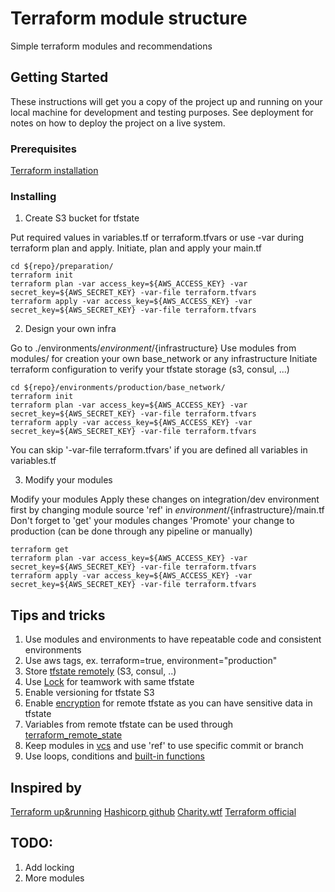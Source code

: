 # Terraform module structure

Simple terraform modules and recommendations

## Getting Started

These instructions will get you a copy of the project up and running on your local machine for development and testing purposes. See deployment for notes on how to deploy the project on a live system.

### Prerequisites

[Terraform installation]("https://www.terraform.io/intro/getting-started/install.html")

### Installing

1. Create S3 bucket for tfstate

Put required values in variables.tf or terraform.tfvars or use -var during terraform plan and apply.
Initiate, plan and apply your main.tf
```
cd ${repo}/preparation/
terraform init
terraform plan -var access_key=${AWS_ACCESS_KEY} -var secret_key=${AWS_SECRET_KEY} -var-file terraform.tfvars
terraform apply -var access_key=${AWS_ACCESS_KEY} -var secret_key=${AWS_SECRET_KEY} -var-file terraform.tfvars
```

2. Design your own infra

Go to ./environments/${environment}/${infrastructure}
Use modules from modules/ for creation your own base_network or any infrastructure
Initiate terraform configuration to verify your tfstate storage (s3, consul, ...)
```
cd ${repo}/environments/production/base_network/
terraform init
terraform plan -var access_key=${AWS_ACCESS_KEY} -var secret_key=${AWS_SECRET_KEY} -var-file terraform.tfvars
terraform apply -var access_key=${AWS_ACCESS_KEY} -var secret_key=${AWS_SECRET_KEY} -var-file terraform.tfvars
```

You can skip '-var-file terraform.tfvars' if you are defined all variables in variables.tf

3. Modify your modules

Modify your modules
Apply these changes on integration/dev environment first by changing module source 'ref' in ${environment}/${infrastructure}/main.tf
Don't forget to 'get' your modules changes
'Promote' your change to production (can be done through any pipeline or manually)
```
terraform get
terraform plan -var access_key=${AWS_ACCESS_KEY} -var secret_key=${AWS_SECRET_KEY} -var-file terraform.tfvars
terraform apply -var access_key=${AWS_ACCESS_KEY} -var secret_key=${AWS_SECRET_KEY} -var-file terraform.tfvars
```

## Tips and tricks

1. Use modules and environments to have repeatable code and consistent environments
2. Use aws tags, ex. terraform=true, environment="production"
3. Store [tfstate remotely]("https://www.terraform.io/intro/getting-started/remote.html") (S3, consul, ..)
4. Use [Lock]("https://www.terraform.io/docs/state/locking.html") for teamwork with same tfstate
5. Enable versioning for tfstate S3
6. Enable [encryption]("https://www.terraform.io/docs/state/sensitive-data.html") for remote tfstate as you can have sensitive data in tfstate
7. Variables from remote tfstate can be used through [terraform_remote_state]("https://www.terraform.io/docs/providers/terraform/d/remote_state.html")
8. Keep modules in [vcs]("https://www.terraform.io/docs/modules/sources.html") and use 'ref' to use specific commit or branch
9. Use loops, conditions and [built-in functions]("https://www.terraform.io/docs/configuration/interpolation.html")

## Inspired by

[Terraform up&running]("https://blog.gruntwork.io/a-comprehensive-guide-to-terraform-b3d32832baca")
[Hashicorp github]("https://github.com/hashicorp/best-practices/tree/master/terraform")
[Charity.wtf]("https://charity.wtf/tag/terraform/")
[Terraform official]("https://www.terraform.io/")

## TODO:
1. Add locking
2. More modules
